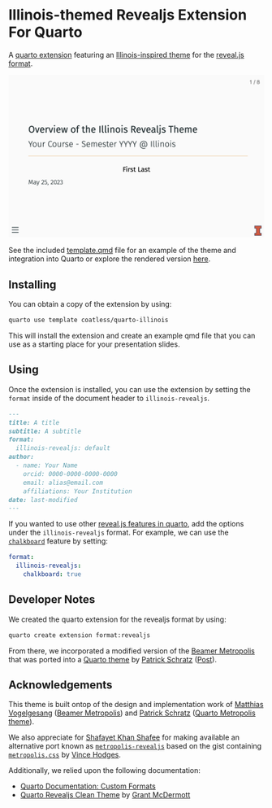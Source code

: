 # Illinois-themed Revealjs Extension For Quarto

A [quarto extension](https://quarto.org/docs/extensions/) featuring an [Illinois-inspired theme](https://marketing.illinois.edu/visual-identity/color) for the [reveal.js format](https://quarto.org/docs/presentations/revealjs/).

[![](title-slide-quarto-illinois.png)](http://quarto.thecoatlessprofessor.com/illinois-revealjs/)

See the included [template.qmd](template.qmd) file for an example of the theme and integration into Quarto or explore the rendered version [here](http://quarto.thecoatlessprofessor.com/illinois-revealjs/).

## Installing

You can obtain a copy of the extension by using: 

```bash
quarto use template coatless/quarto-illinois
```

This will install the extension and create an example qmd file that 
you can use as a starting place for your presentation slides.

## Using

Once the extension is installed, you can use the extension by setting the `format` inside of the document header to `illinois-revealjs`.

```markdown
---
title: A title
subtitle: A subtitle
format:
  illinois-revealjs: default
author:
  - name: Your Name
    orcid: 0000-0000-0000-0000
    email: alias@email.com
    affiliations: Your Institution
date: last-modified
---
```

If you wanted to use other [reveal.js features in quarto](https://quarto.org/docs/presentations/revealjs/), add the options under the `illinois-revealjs` format. For example, we can use the [`chalkboard`](https://quarto.org/docs/presentations/revealjs/presenting.html#chalkboard) feature by setting: 

```yaml
format:
  illinois-revealjs: 
    chalkboard: true
```

## Developer Notes

We created the quarto extension for the revealjs format by using: 

```sh
quarto create extension format:revealjs
```

From there, we incorporated a modified version of the [Beamer Metropolis](https://github.com/matze/mtheme) that was ported into a [Quarto theme](https://codeberg.org/pat-s/quarto-metropolis) by [Patrick Schratz](https://pat-s.me/) ([Post](https://pat-s.me/quarto-metropolis-theme/)). 


## Acknowledgements

This theme is built ontop of the design and implementation work of [Matthias Vogelgesang](https://bloerg.net/) ([Beamer Metropolis](https://github.com/matze/mtheme)) and [Patrick Schratz](https://pat-s.me/) ([Quarto Metropolis theme](https://codeberg.org/pat-s/quarto-metropolis)).

We also appreciate for [Shafayet Khan Shafee](https://github.com/shafayetShafee) for making available an alternative port known as [`metropolis-revealjs`](https://github.com/shafayetShafee/metropolis) based on the gist containing [`metropolis.css`](https://gist.github.com/vhodges/e37893eecde3f3333150) by [Vince Hodges](https://github.com/vhodges).

Additionally, we relied upon the following documentation:

- [Quarto Documentation: Custom Formats](https://quarto.org/docs/extensions/formats.html)
- [Quarto Revealjs Clean Theme](https://github.com/grantmcdermott/quarto-revealjs-clean) by [Grant McDermott](https://github.com/grantmcdermott)